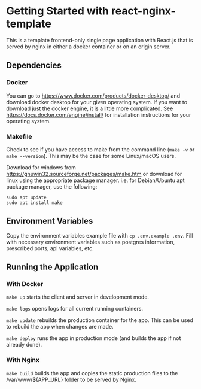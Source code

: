 # Getting Started with react-nginx-template

This is a template frontend-only single page application with React.js that is served by nginx in either a docker container or on an origin server. 

## Dependencies

### Docker

You can go to https://www.docker.com/products/docker-desktop/ and download docker desktop for your given operating system. If you want to download just the docker engine, it is a little more complicated. See https://docs.docker.com/engine/install/ for installation instructions for your operating system.

### Makefile

Check to see if you have access to make from the command line (`make -v` or `make --version`). This may be the case for some Linux/macOS users. 

Download for windows from https://gnuwin32.sourceforge.net/packages/make.htm or download for linux using the appropriate package manager. i.e. for Debian/Ubuntu apt package manager, use the following:
```
sudo apt update
sudo apt install make
```

## Environment Variables

Copy the environment variables example file with `cp .env.example .env`. Fill with necessary environment variables such as postgres information, prescribed ports, api variables, etc.

## Running the Application

### With Docker

`make up` starts the client and server in development mode.

`make logs` opens logs for all current running containers.

`make update` rebuilds the production container for the app. This can be used to rebuild the app when changes are made.

`make deploy` runs the app in production mode (and builds the app if not already done).

### With Nginx

`make build` builds the app and copies the static production files to the /var/www/${APP_URL} folder to be served by Nginx. 